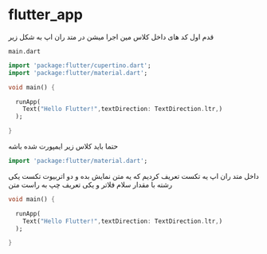 # flutter_app

قدم اول کد های داخل کلاس مین اجرا میشن در متد ران اپ به شکل زیر

``main.dart``
```dart
import 'package:flutter/cupertino.dart';
import 'package:flutter/material.dart';

void main() {

  runApp(
    Text("Hello Flutter!",textDirection: TextDirection.ltr,)
  );

}
```

حتما باید کلاس زیر ایمپورت شده باشه

```dart
import 'package:flutter/material.dart';
```

داخل متد ران اپ یه تکست تعریف کردیم که یه متن نمایش بده
و دو اتربیوت تکست یکی رشته با مقدار سلام فلاتر و یکی تعریف چپ به راست متن

```dart
void main() {

  runApp(
    Text("Hello Flutter!",textDirection: TextDirection.ltr,)
  );

}
```

